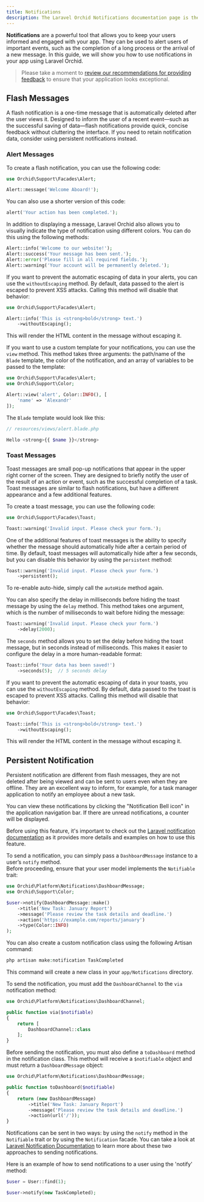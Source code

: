```yaml
---
title: Notifications
description: The Laravel Orchid Notifications documentation page is the ultimate resource for learning how to use the Orchid Notifications system to send real-time notifications to your users. Discover how to easily create and manage notification channels, customize notification templates, and send notifications through a variety of methods. Whether you're a beginner or an advanced developer, this page has everything you need to get started with Orchid Notifications.
---
```


**Notifications** are a powerful tool that allows you to keep your users informed and engaged with your app. They can be used to alert users of important events, such as the completion of a long process or the arrival of a new message. In this guide, we will show you how to use notifications in your app using Laravel Orchid.

> Please take a moment to [review our recommendations for providing feedback](https://orchid.software/en/hig/providing-feedback) to ensure that your application looks exceptional.

## Flash Messages

A flash notification is a one-time message that is automatically deleted after the user views it. 
Designed to inform the user of a recent event—such as the successful saving of data—flash notifications provide quick, concise feedback without cluttering the interface. 
If you need to retain notification data, consider using persistent notifications instead.

### Alert Messages

To create a flash notification, you can use the following code:

```php
use Orchid\Support\Facades\Alert;

Alert::message('Welcome Aboard!');
```

You can also use a shorter version of this code:

```php
alert('Your action has been completed.');
```

In addition to displaying a message, Laravel Orchid also allows you to visually indicate the type of notification using different colors. You can do this using the following methods:

```php
Alert::info('Welcome to our website!');
Alert::success('Your message has been sent.');
Alert::error('Please fill in all required fields.');
Alert::warning('Your account will be permanently deleted.');
```

If you want to prevent the automatic escaping of data in your alerts, you can use the `withoutEscaping` method. By default, data passed to the alert is escaped to prevent XSS attacks. Calling this method will disable that behavior:

```php
use Orchid\Support\Facades\Alert;

Alert::info('This is <strong>bold</strong> text.')
    ->withoutEscaping();
```

This will render the HTML content in the message without escaping it.

If you want to use a custom template for your notifications, you can use the `view` method. This method takes three arguments: the path/name of the `Blade` template, the color of the notification, and an array of variables to be passed to the template:

```php
use Orchid\Support\Facades\Alert;
use Orchid\Support\Color;

Alert::view('alert', Color::INFO(), [
    'name' => 'Alexandr'
]);
```

The `Blade` template would look like this:

```php
// resources/views/alert.blade.php

Hello <strong>{{ $name }}</strong>
```

### Toast Messages

Toast messages are small pop-up notifications that appear in the upper right corner of the screen. They are designed to briefly notify the user of the result of an action or event, such as the successful completion of a task. Toast messages are similar to flash notifications, but have a different appearance and a few additional features.

To create a toast message, you can use the following code:

```php
use Orchid\Support\Facades\Toast;

Toast::warning('Invalid input. Please check your form.');
```

One of the additional features of toast messages is the ability to specify whether the message should automatically hide after a certain period of time. By default, toast messages will automatically hide after a few seconds, but you can disable this behavior by using the `persistent` method:

```php
Toast::warning('Invalid input. Please check your form.')
    ->persistent();
```

To re-enable auto-hide, simply call the `autoHide` method again.

You can also specify the delay in milliseconds before hiding the toast message by using the `delay` method. This method takes one argument, which is the number of milliseconds to wait before hiding the message:

```php
Toast::warning('Invalid input. Please check your form.')
    ->delay(2000);
```

The `seconds` method allows you to set the delay before hiding the toast message, but in seconds instead of milliseconds. 
This makes it easier to configure the delay in a more human-readable format:

```php
Toast::info('Your data has been saved!')
    ->seconds(5);  // 5 seconds delay
```

If you want to prevent the automatic escaping of data in your toasts, you can use the `withoutEscaping` method. By default, data passed to the toast is escaped to prevent XSS attacks. Calling this method will disable that behavior:

```php
use Orchid\Support\Facades\Toast;

Toast::info('This is <strong>bold</strong> text.')
    ->withoutEscaping();
```

This will render the HTML content in the message without escaping it.

## Persistent Notification

Persistent notification are different from flash messages, they are not deleted after being viewed and can be sent to users even when they are offline. 
They are an excellent way to inform, for example, for a task manager application to notify an employee about a new task.

You can view these notifications by clicking the "Notification Bell icon" in the application navigation bar. If there are unread notifications, a counter will be displayed.


Before using this feature, it's important to check out the [Laravel notification documentation](https://laravel.com/docs/notifications) as it provides more details and examples on how to use this feature.


To send a notification, you can simply pass a `DashboardMessage` instance to a user’s `notify` method.  
Before proceeding, ensure that your user model implements the `Notifiable` trait:

```php
use Orchid\Platform\Notifications\DashboardMessage;
use Orchid\Support\Color;

$user->notify(DashboardMessage::make()
    ->title('New Task: January Report')
    ->message('Please review the task details and deadline.')
    ->action('https://example.com/reports/january')
    ->type(Color::INFO)
);
```

You can also create a custom notification class using the following Artisan command:

```php
php artisan make:notification TaskCompleted
```


This command will create a new class in your `app/Notifications` directory.

To send the notification, you must add the `DashboardChannel` to the `via` notification method:


```php
use Orchid\Platform\Notifications\DashboardChannel;

public function via($notifiable)
{
    return [
        DashboardChannel::class
    ];
}
```

Before sending the notification, you must also define a `toDashboard` method in the notification class. 
This method will receive a `$notifiable` object and must return a `DashboardMessage` object:

```php
use Orchid\Platform\Notifications\DashboardMessage;

public function toDashboard($notifiable)
{
    return (new DashboardMessage)
        ->title('New Task: January Report')
        ->message('Please review the task details and deadline.')
        ->action(url('/'));
}
```


Notifications can be sent in two ways: by using the `notify` method in the `Notifiable` trait or by using the `Notification` facade.
You can take a look at [Laravel Notification Documentation](https://laravel.com/docs/notifications#sending-notifications) to learn more about these two approaches to sending notifications.

Here is an example of how to send notifications to a user using the 'notify' method:

```php
$user = User::find(1);

$user->notify(new TaskCompleted);
```
